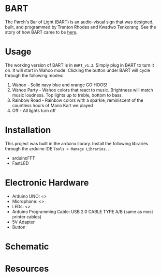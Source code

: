 # BART
The Pørch's Bar of Light (BART) is an audio-visual sign that was designed, built, and programmed by Trenton Rhodes and Kwadwo Tenkorang. See the story of how BART came to be [here](https://wordpress.its.virginia.edu/TLP_TLC/2020/12/01/bart/).

# Usage
The working version of BART is in `BART_v1.2`. Simply plug in BART to turn it on. It will start in Wahoo mode. Clicking the button under BART will cycle through the following modes:
1. Wahoo - Solid navy blue and orange GO HOOS!
2. Wahoo Party - Wahoo colors that react to music. Brightness will match music loudness. Top lights up to treble, bottom to bass.
3. Rainbow Road - Rainbow colors with a sparkle, reminiscent of the countless hours of Mario Kart we played
4. Off - All lights turn off 

# Installation
This project was built in the arduino library. Install the following libraries through the arduino IDE `Tools > Manage Libraries...`
- arduinoFFT
- FastLED

# Electronic Hardware
- Arduino UNO: <>
- Microphone: <>
- LEDs: <>
- Arduino Programming Cable: USB 2.0 CABLE TYPE A/B (same as most printer cables)
- 5V Adapter 
- Button

# Schematic

# Resources

